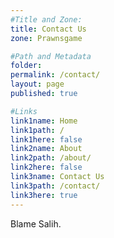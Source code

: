 ```yaml
---
#Title and Zone:
title: Contact Us
zone: Prawnsgame

#Path and Metadata
folder: 
permalink: /contact/
layout: page
published: true

#Links
link1name: Home
link1path: /
link1here: false
link2name: About
link2path: /about/
link2here: false
link3name: Contact Us
link3path: /contact/
link3here: true
---
```


Blame Salih.